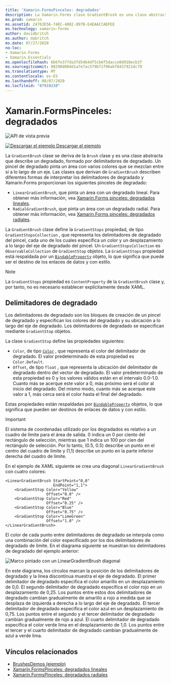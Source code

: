```yaml
---
title: 'Xamarin.FormsPinceles: degradados'
description: La Xamarin.Forms clase GradientBrush es una clase abstracta que describe un degradado, formado por delimitadores de degradado.
ms.prod: xamarin
ms.assetid: 24763E56-74EC-4082-897B-E4EAACCADFEE
ms.technology: xamarin-forms
author: davidbritch
ms.author: dabritch
ms.date: 07/27/2020
no-loc:
- Xamarin.Forms
- Xamarin.Essentials
ms.openlocfilehash: 6b6fe37fda3fd54b4df5cb6f5dacce0d910ecb3f
ms.sourcegitcommit: 08290d004d1a7e7ac579bf1f96abf8437921dc70
ms.translationtype: MT
ms.contentlocale: es-ES
ms.lasthandoff: 08/07/2020
ms.locfileid: "87919210"
---
```

# <a name="no-locxamarinforms-brushes-gradients"></a>Xamarin.FormsPinceles: degradados

![API de vista previa](~/media/shared/preview.png "Esta API se encuentra en versión preliminar.")

[![Descargar el ejemplo](~/media/shared/download.png) Descargar el ejemplo](https://docs.microsoft.com/samples/xamarin/xamarin-forms-samples/userinterface-brushdemos/)

La `GradientBrush` clase se deriva de la `Brush` clase y es una clase abstracta que describe un degradado, formado por delimitadores de degradado. Un pincel de degradado pinta un área con varios colores que se mezclan entre sí a lo largo de un eje. Las clases que derivan de `GradientBrush` describen diferentes formas de interpretar los delimitadores de degradado y Xamarin.Forms proporcionan los siguientes pinceles de degradado:

- `LinearGradientBrush`, que pinta un área con un degradado lineal. Para obtener más información, vea [ Xamarin.Forms pinceles: degradados lineales](lineargradient.md).
- `RadialGradientBrush`, que pinta un área con un degradado radial. Para obtener más información, vea [ Xamarin.Forms pinceles: degradados radiales](radialgradient.md).

La `GradientBrush` clase define la `GradientStops` propiedad, de tipo `GradientStopsCollection` , que representa los delimitadores de degradado del pincel, cada uno de los cuales especifica un color y un desplazamiento a lo largo del eje de degradado del pincel. Un `GradientStopsCollection` es `ObservableCollection` de `GradientStop` objetos. La `GradientStops` propiedad está respaldada por un [`BindableProperty`](xref:Xamarin.Forms.BindableProperty) objeto, lo que significa que puede ser el destino de los enlaces de datos y con estilo.

> [!NOTE]
> La `GradientStops` propiedad es `ContentProperty` de la `GradientBrush` clase y, por tanto, no es necesario establecer explícitamente desde XAML.

## <a name="gradient-stops"></a>Delimitadores de degradado

Los delimitadores de degradado son los bloques de creación de un pincel de degradado y especifican los colores del degradado y su ubicación a lo largo del eje de degradado. Los delimitadores de degradado se especifican mediante `GradientStop` objetos.

La clase `GradientStop` define las propiedades siguientes:

- `Color`, de tipo [`Color`](xref:Xamarin.Forms.Color) , que representa el color del delimitador de degradado. El valor predeterminado de esta propiedad es `Color.Default`.
- `Offset`, de tipo `float` , que representa la ubicación del delimitador de degradado dentro del vector de degradado. El valor predeterminado de esta propiedad es 0 y los valores válidos están en el intervalo 0.0-1.0. Cuanto más se acerque este valor a 0, más próximo será el color al inicio del degradado. Del mismo modo, cuanto más se acerque este valor a 1, más cerca será el color hasta el final del degradado.

Estas propiedades están respaldadas por [`BindableProperty`](xref:Xamarin.Forms.BindableProperty) objetos, lo que significa que pueden ser destinos de enlaces de datos y con estilo.

> [!IMPORTANT]
> El sistema de coordenadas utilizado por los degradados es relativo a un cuadro de límite para el área de salida. 0 indica un 0 por ciento del rectángulo de selección, mientras que 1 indica un 100 por cien del rectángulo de selección. Por lo tanto, (0.5, 0.5) describe un punto en el centro del cuadro de límite y (1,1) describe un punto en la parte inferior derecha del cuadro de límite.

En el ejemplo de XAML siguiente se crea una diagonal `LinearGradientBrush` con cuatro colores:

```xaml
<LinearGradientBrush StartPoint="0,0"
                     EndPoint="1,1">
    <GradientStop Color="Yellow"
                  Offset="0.0" />
    <GradientStop Color="Red"
                  Offset="0.25" />
    <GradientStop Color="Blue"
                  Offset="0.75" />             
    <GradientStop Color="LimeGreen"
                  Offset="1.0" />
</LinearGradientBrush>                                                       
```

El color de cada punto entre delimitadores de degradado se interpola como una combinación del color especificado por los dos delimitadores de degradado de límite. En el diagrama siguiente se muestran los delimitadores de degradado del ejemplo anterior:

![Marco pintado con un LinearGradientBrush diagonal](gradient-images/gradient-stops.png)

En este diagrama, los círculos marcan la posición de los delimitadores de degradado y la línea discontinua muestra el eje de degradado. El primer delimitador de degradado especifica el color amarillo en un desplazamiento de 0,0. El segundo delimitador de degradado especifica el color rojo en un desplazamiento de 0,25. Los puntos entre estos dos delimitadores de degradado cambian gradualmente de amarillo a rojo a medida que se desplaza de izquierda a derecha a lo largo del eje de degradado. El tercer delimitador de degradado especifica el color azul en un desplazamiento de 0,75. Los puntos entre el segundo y el tercer delimitador de degradado cambian gradualmente de rojo a azul. El cuarto delimitador de degradado especifica el color verde lima en el desplazamiento de 1,0. Los puntos entre el tercer y el cuarto delimitador de degradado cambian gradualmente de azul a verde lima.

## <a name="related-links"></a>Vínculos relacionados

- [BrushesDemos (ejemplo)](https://docs.microsoft.com/samples/xamarin/xamarin-forms-samples/userinterface-brushdemos/)
- [Xamarin.FormsPinceles: degradados lineales](lineargradient.md)
- [Xamarin.FormsPinceles: degradados radiales](radialgradient.md)
